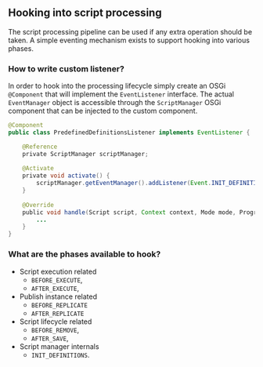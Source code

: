 ## Hooking into script processing
The script processing pipeline can be used if any extra operation should be taken. A simple eventing mechanism exists to support hooking into various phases.

### How to write custom listener?
In order to hook into the processing lifecycle simply create an OSGi `@Component` that will implement the `EventListener` interface. The actual `EventManager` object is accessible through the `ScriptManager` OSGi component that can be injected to the custom component.

```java
@Component
public class PredefinedDefinitionsListener implements EventListener {

    @Reference
    private ScriptManager scriptManager;
 
    @Activate
    private void activate() {
        scriptManager.getEventManager().addListener(Event.INIT_DEFINITIONS, this);
    }
 
    @Override
    public void handle(Script script, Context context, Mode mode, Progress progress) {
        ...
    }
}
```

### What are the phases available to hook?

* Script execution related
  * `BEFORE_EXECUTE`,
  * `AFTER_EXECUTE`,
* Publish instance related
  * `BEFORE_REPLICATE`
  * `AFTER_REPLICATE`
* Script lifecycle related
  * `BEFORE_REMOVE`,
  * `AFTER_SAVE`,
* Script manager internals
  * `INIT_DEFINITIONS`.

